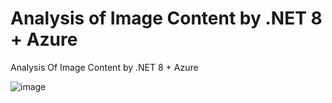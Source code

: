 # Analysis of Image Content by .NET 8 + Azure
Analysis Of Image Content by .NET 8 + Azure

![image](https://github.com/ngtduc693/AI-Analysis-Of-Image-Content-by-.NET8-ReactJS-Azure/assets/58723762/807ea062-8c3d-4b61-995b-9062ea6a85d3)
